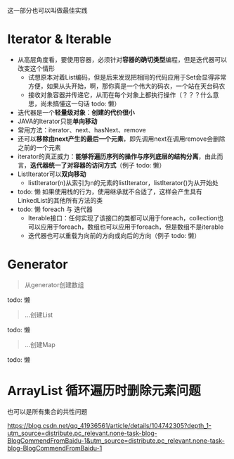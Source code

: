这一部分也可以叫做最佳实践

# Iterator & Iterable

- 从高层角度看，要使用容器，必须针对**容器的确切类型**编程，但是迭代器可以改变这个情形
  - 试想原本对着List编码，但是后来发现把相同的代码应用于Set会显得非常方便，如果从头开始，啊，那你真是一个伟大的码农，一个站在天台码农
  - 接收对象容器并传递它，从而在每个对象上都执行操作（？？？什么意思，尚未搞懂这一句话 todo: 懒）
- 迭代器是一个**轻量级对象**：**创建的代价很小**
- JAVA的Iterator只能**单向移动**
- 常用方法：iterator、next、hasNext、remove
- 还可以**移除由next产生的最后一个元素**，即先调用next在调用remove会删除之前的一个元素
- iterator的真正威力：**能够将遍历序列的操作与序列底层的结构分离**，由此而言，**迭代器统一了对容器的访问方式**（例子 todo: 懒）
- ListIterator可以**双向移动**
  - listIterator(n)从索引为n的元素的listIterator，listIterator()为从开始处
- todo: 懒 如果使用栈的行为，使用继承就不合适了，这样会产生具有LinkedList的其他所有方法的类
- todo: 懒 foreach 与 迭代器
  - Iterable接口：任何实现了该接口的类都可以用于foreach，collection也可以应用于foreach，数组也可以应用于foreach，但是数组不是iterable
  - 迭代器也可以重载为向前的方向或向后的方向（例子 todo: 懒）

# Generator

> 从generator创建数组

todo: 懒

> ...创建List

todo: 懒

> ...创建Map

todo: 懒

# ArrayList 循环遍历时删除元素问题

也可以是所有集合的共性问题

https://blog.csdn.net/qq_41936561/article/details/104742305?depth_1-utm_source=distribute.pc_relevant.none-task-blog-BlogCommendFromBaidu-1&utm_source=distribute.pc_relevant.none-task-blog-BlogCommendFromBaidu-1



